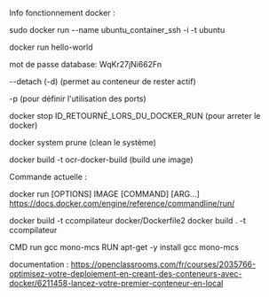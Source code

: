 Info fonctionnement docker : 

sudo docker run --name ubuntu_container_ssh -i -t ubuntu

docker run hello-world

mot de passe database: 
WqKr27jNi662Fn

--detach (-d) (permet au conteneur de rester actif)

-p (pour définir l'utilisation des ports)

docker stop ID_RETOURNÉ_LORS_DU_DOCKER_RUN (pour arreter le docker)


docker system prune (clean le système)

docker build -t ocr-docker-build (build une image)


Commande actuelle :

docker run [OPTIONS] IMAGE [COMMAND] [ARG...]
https://docs.docker.com/engine/reference/commandline/run/


docker build -t ccompilateur docker/Dockerfile2
docker build . -t ccompilateur

CMD run gcc mono-mcs
RUN apt-get -y install gcc mono-mcs

documentation : 
https://openclassrooms.com/fr/courses/2035766-optimisez-votre-deploiement-en-creant-des-conteneurs-avec-docker/6211458-lancez-votre-premier-conteneur-en-local


